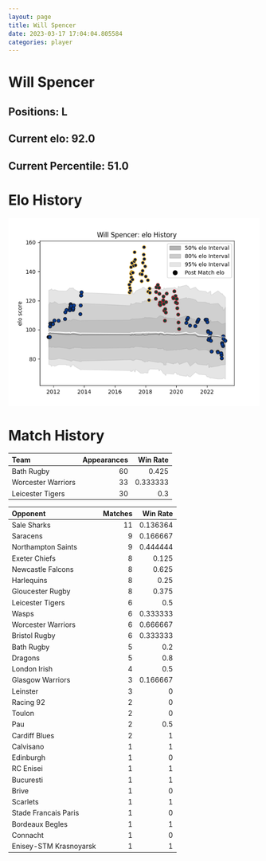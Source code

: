 ```yaml
---  
layout: page  
title: Will Spencer  
date: 2023-03-17 17:04:04.805584  
categories: player  
---
```

# Will Spencer

## Positions: L

## Current elo: 92.0

## Current Percentile: 51.0

# Elo History


![elo history](history_WillSpencer.png)
# Match History


| Team               |   Appearances |   Win Rate |
|:-------------------|--------------:|-----------:|
| Bath Rugby         |            60 |   0.425    |
| Worcester Warriors |            33 |   0.333333 |
| Leicester Tigers   |            30 |   0.3      |

| Opponent               |   Matches |   Win Rate |
|:-----------------------|----------:|-----------:|
| Sale Sharks            |        11 |   0.136364 |
| Saracens               |         9 |   0.166667 |
| Northampton Saints     |         9 |   0.444444 |
| Exeter Chiefs          |         8 |   0.125    |
| Newcastle Falcons      |         8 |   0.625    |
| Harlequins             |         8 |   0.25     |
| Gloucester Rugby       |         8 |   0.375    |
| Leicester Tigers       |         6 |   0.5      |
| Wasps                  |         6 |   0.333333 |
| Worcester Warriors     |         6 |   0.666667 |
| Bristol Rugby          |         6 |   0.333333 |
| Bath Rugby             |         5 |   0.2      |
| Dragons                |         5 |   0.8      |
| London Irish           |         4 |   0.5      |
| Glasgow Warriors       |         3 |   0.166667 |
| Leinster               |         3 |   0        |
| Racing 92              |         2 |   0        |
| Toulon                 |         2 |   0        |
| Pau                    |         2 |   0.5      |
| Cardiff Blues          |         2 |   1        |
| Calvisano              |         1 |   1        |
| Edinburgh              |         1 |   0        |
| RC Enisei              |         1 |   1        |
| Bucuresti              |         1 |   1        |
| Brive                  |         1 |   0        |
| Scarlets               |         1 |   1        |
| Stade Francais Paris   |         1 |   0        |
| Bordeaux Begles        |         1 |   1        |
| Connacht               |         1 |   0        |
| Enisey-STM Krasnoyarsk |         1 |   1        |